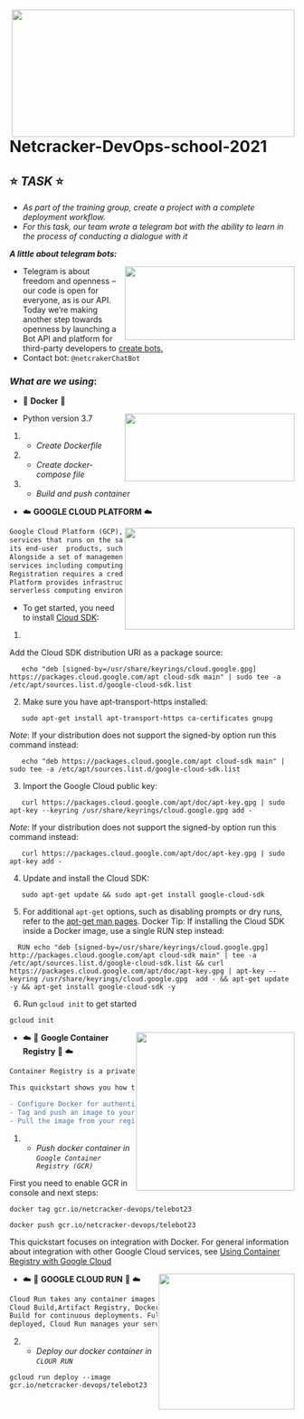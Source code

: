 # <img src="http://www.pipelinepub.com/1011/OSS_BSS/info/NetCracker_480x240-3.gif"  align="right" width="500" height="225">
# Netcracker-DevOps-school-2021 


## ⭐ _TASK_ ⭐ 
 - _As part of the training group, create a project with a complete deployment workflow._
 - _For this task, our team wrote a telegram bot with the ability to learn in the process of conducting a dialogue with it_
 
 **_A little about telegram bots:_**
 
 <image src="https://3dnews.ru/assets/external/illustrations/2021/02/26/1033659/1.jpg" align="right" width="300" height="130">
 
- Telegram is about freedom and openness – our code is open for everyone, as is our API. Today we’re making another step towards openness by launching a Bot API and platform for third-party developers to [create bots.](https://core.telegram.org/bots)
- Contact bot: ```@netcrakerChatBot```
 
 ### _What are we using_:
- 🐳   **Docker**   🐳 
<img src="https://miro.medium.com/max/1000/1*E8IgOSkMTpBRs0w0-Zsx2g.gif" align="right" width="300" height="120">

- Python version 3.7
 
 1. - _Create Dockerfile_ 
 2. - _Create docker-compose file_
 3. - _Build and push container_
 
 - ☁️    **GOOGLE CLOUD PLATFORM**   ☁️  
 
 <img src="https://cdn.dribbble.com/users/57858/screenshots/2292590/jeshie_dribbble_cloud.gif" align="right" width="300" height="180">
 
```diff 
Google Cloud Platform (GCP), offered by Google, is a suite of cloud computing
services that runs on the same infrastructure  that Google uses internally for
its end-user  products, such as Google Search, Gmail, file storage, and YouTube.
Alongside a set of management tools, it provides a series of modular cloud 
services including computing,  data storage,data analytics and machine learning.
Registration requires a credit card or bank account details. Google Cloud
Platform provides infrastructure as a service, platform as a service, and 
serverless computing environments.
```
 - To get started, you need to install [Cloud SDK](https://cloud.google.com/sdk/docs/quickstart):
 
1.
   
   Add the Cloud SDK distribution URI as a package source:
 ```console
    echo "deb [signed-by=/usr/share/keyrings/cloud.google.gpg] https://packages.cloud.google.com/apt cloud-sdk main" | sudo tee -a /etc/apt/sources.list.d/google-cloud-sdk.list
 ```
   2. Make sure you have apt-transport-https installed:
 ```console
    sudo apt-get install apt-transport-https ca-certificates gnupg
  ```
   _Note_: If your distribution does not support the signed-by option run this command instead:
 ```console
    echo "deb https://packages.cloud.google.com/apt cloud-sdk main" | sudo tee -a /etc/apt/sources.list.d/google-cloud-sdk.list
 ```
   3. Import the Google Cloud public key:
 ```console
    curl https://packages.cloud.google.com/apt/doc/apt-key.gpg | sudo apt-key --keyring /usr/share/keyrings/cloud.google.gpg add -
  ```
 _Note_: If your distribution does not support the signed-by option run this command instead:
 ```console
    curl https://packages.cloud.google.com/apt/doc/apt-key.gpg | sudo apt-key add -
 ```
   4. Update and install the Cloud SDK:
 
 ```console
    sudo apt-get update && sudo apt-get install google-cloud-sdk
  ```
   5. For additional ```apt-get``` options, such as disabling prompts or dry runs, refer to the [apt-get man pages](https://linux.die.net/man/8/apt-get).
Docker Tip: If installing the Cloud SDK inside a Docker image, use a single RUN step instead:
  ```console
    RUN echo "deb [signed-by=/usr/share/keyrings/cloud.google.gpg] http://packages.cloud.google.com/apt cloud-sdk main" | tee -a /etc/apt/sources.list.d/google-cloud-sdk.list && curl https://packages.cloud.google.com/apt/doc/apt-key.gpg | apt-key --keyring /usr/share/keyrings/cloud.google.gpg  add - && apt-get update -y && apt-get install google-cloud-sdk -y
 ```
   6. Run ```gcloud init``` to get started
 ```console
 gcloud init
 ```

<img src="https://docs.signalfx.com/en/latest/_images/integration_googlecontainerengine.png" align="right" width="280" heigth="200" >

- ☁️    🐳 **Google Container Registry** 🐳   ☁️ 

```diff
Container Registry is a private container image registry that runs on Google Cloud.

This quickstart shows you how to:

- Configure Docker for authentication to Container Registry
- Tag and push an image to your registry
- Pull the image from your registry
```

1. - _Push docker container in `Google Container Registry (GCR)`_

First you need to enable GCR in console and next steps:
```console
docker tag gcr.io/netcracker-devops/telebot23

docker push gcr.io/netcracker-devops/telebot23
```

This quickstart focuses on integration with Docker. For general information about integration with other Google Cloud services, see [Using Container Registry with Google Cloud](https://cloud.google.com/container-registry/docs/using-with-google-cloud-platform)

<img src="https://seeklogo.com/images/G/google-cloud-run-logo-895F1305FF-seeklogo.com.png" align="right" width="240" heigth="200" >

- ☁️ 🏃   **GOOGLE CLOUD RUN**   🏃 ☁️ 

```diff
Cloud Run takes any container images and pairs great with the container ecosystem: 
Cloud Build,Artifact Registry, Docker. ... Integration with Cloud Code and Cloud
Build for continuous deployments. Fully managed. No infrastructure to manage: once
deployed, Cloud Run manages your services so you can sleep well.
```

2. - _Deploy our docker container in `CLOUR RUN`_

```console
gcloud run deploy --image  gcr.io/netcracker-devops/telebot23
```











